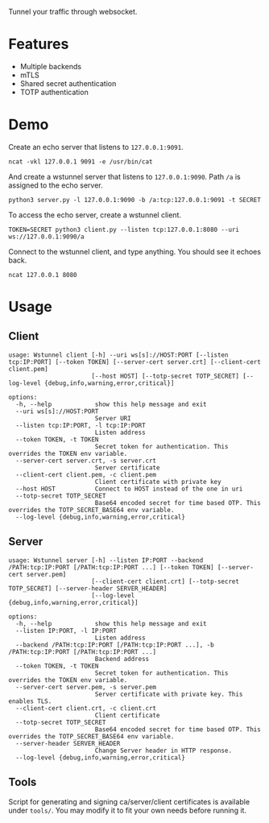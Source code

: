 Tunnel your traffic through websocket.

# Features
- Multiple backends
- mTLS
- Shared secret authentication
- TOTP authentication

# Demo
Create an echo server that listens to `127.0.0.1:9091`.
```
ncat -vkl 127.0.0.1 9091 -e /usr/bin/cat
```
And create a wstunnel server that listens to `127.0.0.1:9090`. Path `/a` is assigned to the echo server.
```
python3 server.py -l 127.0.0.1:9090 -b /a:tcp:127.0.0.1:9091 -t SECRET
```
To access the echo server, create a wstunnel client.
```
TOKEN=SECRET python3 client.py --listen tcp:127.0.0.1:8080 --uri ws://127.0.0.1:9090/a
```
Connect to the wstunnel client, and type anything. You should see it echoes back.
```
ncat 127.0.0.1 8080
```

# Usage
## Client
```
usage: Wstunnel client [-h] --uri ws[s]://HOST:PORT [--listen tcp:IP:PORT] [--token TOKEN] [--server-cert server.crt] [--client-cert client.pem]
                       [--host HOST] [--totp-secret TOTP_SECRET] [--log-level {debug,info,warning,error,critical}]

options:
  -h, --help            show this help message and exit
  --uri ws[s]://HOST:PORT
                        Server URI
  --listen tcp:IP:PORT, -l tcp:IP:PORT
                        Listen address
  --token TOKEN, -t TOKEN
                        Secret token for authentication. This overrides the TOKEN env variable.
  --server-cert server.crt, -s server.crt
                        Server certificate
  --client-cert client.pem, -c client.pem
                        Client certificate with private key
  --host HOST           Connect to HOST instead of the one in uri
  --totp-secret TOTP_SECRET
                        Base64 encoded secret for time based OTP. This overrides the TOTP_SECRET_BASE64 env variable.
  --log-level {debug,info,warning,error,critical}
```
## Server
```
usage: Wstunnel server [-h] --listen IP:PORT --backend /PATH:tcp:IP:PORT [/PATH:tcp:IP:PORT ...] [--token TOKEN] [--server-cert server.pem]
                       [--client-cert client.crt] [--totp-secret TOTP_SECRET] [--server-header SERVER_HEADER]
                       [--log-level {debug,info,warning,error,critical}]

options:
  -h, --help            show this help message and exit
  --listen IP:PORT, -l IP:PORT
                        Listen address
  --backend /PATH:tcp:IP:PORT [/PATH:tcp:IP:PORT ...], -b /PATH:tcp:IP:PORT [/PATH:tcp:IP:PORT ...]
                        Backend address
  --token TOKEN, -t TOKEN
                        Secret token for authentication. This overrides the TOKEN env variable.
  --server-cert server.pem, -s server.pem
                        Server certificate with private key. This enables TLS.
  --client-cert client.crt, -c client.crt
                        Client certificate
  --totp-secret TOTP_SECRET
                        Base64 encoded secret for time based OTP. This overrides the TOTP_SECRET_BASE64 env variable.
  --server-header SERVER_HEADER
                        Change Server header in HTTP response.
  --log-level {debug,info,warning,error,critical}
```
## Tools
Script for generating and signing ca/server/client certificates is available under `tools/`. You may modify it to fit your own needs before running it.

